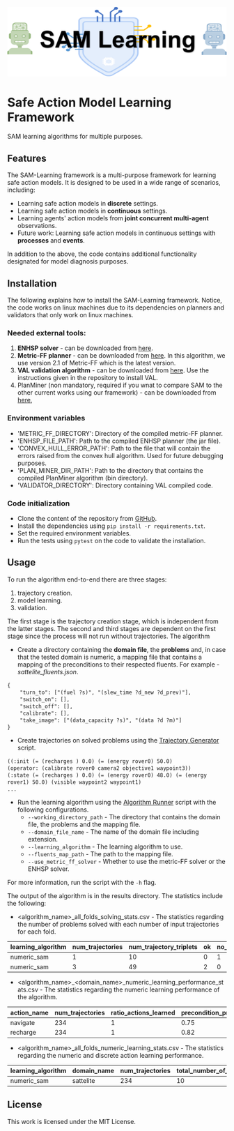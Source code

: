
![Model](figures/sam_learning_logo.png)

# Safe Action Model Learning Framework
SAM learning algorithms for multiple purposes.

## Features

The SAM-Learning framework is a multi-purpose framework for learning safe action models. 
It is designed to be used in a wide range of scenarios, including:
* Learning safe action models in **discrete** settings.
* Learning safe action models in **continuous** settings.
* Learning agents' action models from **joint concurrent multi-agent** observations.
* Future work: Learning safe action models in continuous settings with **processes** and **events**.

In addition to the above, the code contains additional functionality designated for model diagnosis purposes.

## Installation

The following explains how to install the SAM-Learning framework.
Notice, the code works on linux machines due to its dependencies on planners and validators that only work on linux machines.

### Needed external tools:
1. **ENHSP solver** - can be downloaded from [here](https://sites.google.com/view/enhsp/).
2. **Metric-FF planner** - can be downloaded from [here](https://fai.cs.uni-saarland.de/hoffmann/metric-ff.html). In this algorithm, we use version 2.1 of Metric-FF which is the latest version.
3. **VAL validation algorithm** - can be downloaded from [here](https://github.com/KCL-Planning/VAL). Use the instructions given in the repository to install VAL.
4. PlanMiner (non mandatory, required if you wnat to compare SAM to the other current works using our framework) - can be downloaded from [here](https://github.com/Leontes/PlanMiner),

### Environment variables

* 'METRIC_FF_DIRECTORY': Directory of the compiled metric-FF planner.
* 'ENHSP_FILE_PATH': Path to the compiled ENHSP planner (the jar file).
* 'CONVEX_HULL_ERROR_PATH': Path to the file that will contain the errors raised from the convex hull algorithm. Used for future debugging purposes.
* 'PLAN_MINER_DIR_PATH': Path to the directory that contains the compiled PlanMiner algorithm (bin directory).
* 'VALIDATOR_DIRECTORY': Directory containing VAL compiled code.

### Code initialization

* Clone the content of the repository from [GitHub](https://github.com/argaman-aloni/sam_learning.git).
* Install the dependencies using `pip install -r requirements.txt`.
* Set the required environment variables.
* Run the tests using `pytest` on the code to validate the installation.

## Usage

To run the algorithm end-to-end there are three stages:
1. trajectory creation.
2. model learning.
3. validation.

The first stage is the trajectory creation stage, which is independent from the latter stages.
The second and third stages are dependent on the first stage since the process will not run without trajectories.
The algorithm

* Create a directory containing the **domain file**, the **problems** and, in case that the tested domain is numeric, a mapping file that contains a mapping of the preconditions to their respected fluents.
For example - _sattelite_fluents.json_.
```
{
    "turn_to": ["(fuel ?s)", "(slew_time ?d_new ?d_prev)"],
    "switch_on": [],
    "switch_off": [],
    "calibrate": [],
    "take_image": ["(data_capacity ?s)", "(data ?d ?m)"]
}
```

* Create trajectories on solved problems using the [Trajectory Generator](trajectory_creators/experiments_trajectories_creator.py) script.

```
((:init (= (recharges ) 0.0) (= (energy rover0) 50.0)
(operator: (calibrate rover0 camera2 objective1 waypoint3))
(:state (= (recharges ) 0.0) (= (energy rover0) 48.0) (= (energy rover1) 50.0) (visible waypoint2 waypoint1) 
...
```

* Run the learning algorithm using the [Algorithm Runner](experiments/planning_with_offline_learning.py) script with the following configurations.
  * `--working_directory_path` - The directory that contains the domain file, the problems and the mapping file.
  * `--domain_file_name` - The name of the domain file including extension.
  * `--learning_algorithm` - The learning algorithm to use.
  * `--fluents_map_path` - The path to the mapping file.
  * `--use_metric_ff_solver` - Whether to use the metric-FF solver or the ENHSP solver.

For more information, run the script with the `-h` flag.

The output of the algorithm is in the results directory. The statistics include the following:

* <algorithm_name>_all_folds_solving_stats.csv - The statistics regarding the number of problems solved with each number of input trajectories for each fold.

| learning_algorithm | num_trajectories | num_trajectory_triplets | ok  | no_solution | timeout | not_applicable | goal_not_achieved |
|--------------------|------------------|-------------------------|-----|-------------|---------|----------------|-------------------|
| numeric_sam                  | 1                | 10                      | 0   | 1           | 1       | 0              | 0                 |
| numeric_sam                  | 3                | 49                      | 2   | 0           | 0       | 0              | 0                 |

* <algorithm_name>_<domain_name>_numeric_learning_performance_stats.csv - The statistics regarding the numeric learning performance of the algorithm. 

| action_name | num_trajectories | ratio_actions_learned | precondition_precision | precondition_recall | effects_mse | 
|--------------------|------------------|-----------------------|------------------------|---------------------|-------------|
| navigate                  | 234              | 1                     | 0.75                   | 1                   | 0           | 
| recharge                  | 234              | 1                     | 0.82                   | 1                   | 0           | 

* <algorithm_name>_all_folds_numeric_learning_stats.csv - The statistics regarding the numeric and discrete action learning performance.

| learning_algorithm | domain_name | num_trajectories | total_number_of_actions | #numeric_actions_learned_ok | #numeric_actions_no_solution | #numeric_actions_infinite_number_solutions | model_precision | model_recall | model_f1_score |
|--------------------|-------------|------------------|-------------------------|---------------------------|------------------------------|--------------------------------------------|--------------------|--------------------|----------------|
| numeric_sam                  | sattelite      | 234                | 10                      | 2                       | 3                            | 5                                          | 1                   | 0.75     | 0.83           |


## License

This work is licensed under the MIT License.